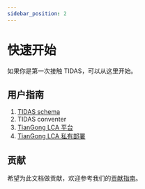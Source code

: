 ```yaml
---
sidebar_position: 2
---
```


# 快速开始

如果你是第一次接触 TIDAS，可以从这里开始。

## 用户指南

1. [TIDAS schema](docs/user-guide/TIDAS-Schema.md)
2. TIDAS conventer
3. [TianGong LCA 平台](https://docs.tiangong.earth/)
4. [TianGong LCA 私有部署](https://docs.tiangong.earth/deploy/local-deploy)

## 贡献

希望为此文档做贡献，欢迎参考我们的[贡献指南](/docs/user-guide/how-to-contribut-tidas-doc.md)。
